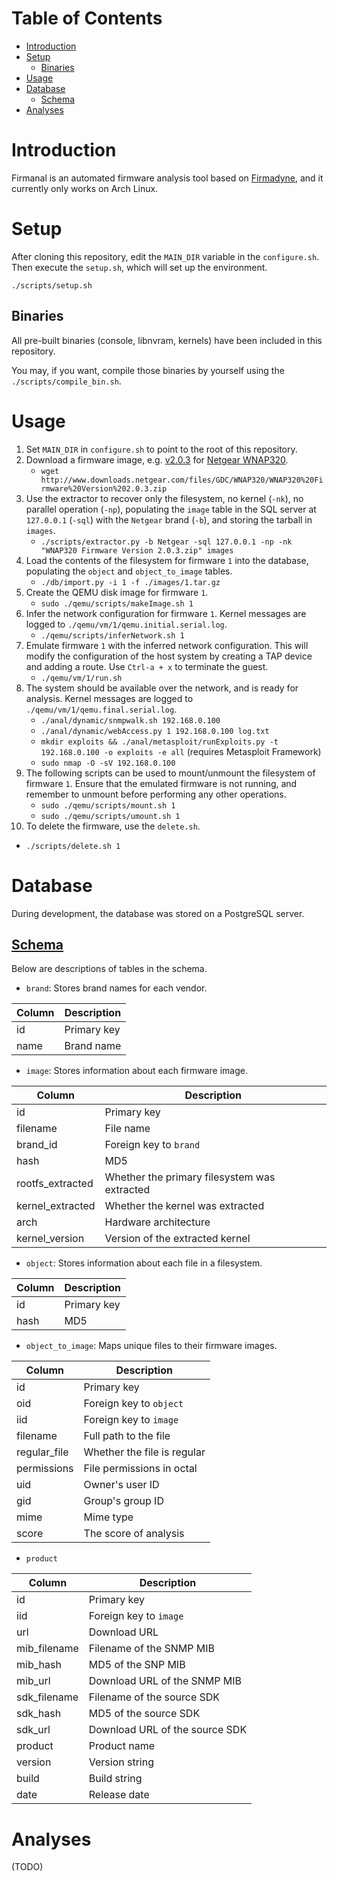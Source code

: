 # Table of Contents

- [Introduction](#introduction)
- [Setup](#setup)
  - [Binaries](#binaries)
- [Usage](#usage)
- [Database](#database-1)
  - [Schema](#schema)
- [Analyses](#analyses)

# Introduction


Firmanal is an automated firmware analysis tool based on [Firmadyne](https://github.com/firmadyne/firmadyne),
and it currently only works on Arch Linux.

# Setup

After cloning this repository, edit the `MAIN_DIR` variable in the `configure.sh`.
Then execute the `setup.sh`, which will set up the environment.

```
./scripts/setup.sh
```

## Binaries

All pre-built binaries (console, libnvram, kernels) have been included in this repository.

You may, if you want, compile those binaries by yourself using the `./scripts/compile_bin.sh`.

# Usage

1. Set `MAIN_DIR` in `configure.sh` to point to the root of this repository.
2. Download a firmware image, e.g. [v2.0.3](http://www.downloads.netgear.com/files/GDC/WNAP320/WNAP320%20Firmware%20Version%202.0.3.zip) for [Netgear WNAP320](http://www.netgear.com/business/products/wireless/business-wireless/wnap320.aspx).
   * `wget http://www.downloads.netgear.com/files/GDC/WNAP320/WNAP320%20Firmware%20Version%202.0.3.zip`
3. Use the extractor to recover only the filesystem, no kernel (`-nk`), no parallel operation (`-np`), populating the `image` table in the SQL server at `127.0.0.1` (`-sql`) with the `Netgear` brand (`-b`), and storing the tarball in `images`.
   * `./scripts/extractor.py -b Netgear -sql 127.0.0.1 -np -nk "WNAP320 Firmware Version 2.0.3.zip" images`
4. Load the contents of the filesystem for firmware `1` into the database, populating the `object` and `object_to_image` tables.
   * `./db/import.py -i 1 -f ./images/1.tar.gz`
5. Create the QEMU disk image for firmware `1`.
   * `sudo ./qemu/scripts/makeImage.sh 1`
6. Infer the network configuration for firmware `1`. Kernel messages are logged to `./qemu/vm/1/qemu.initial.serial.log`.
   * `./qemu/scripts/inferNetwork.sh 1`
7. Emulate firmware `1` with the inferred network configuration. This will modify the configuration of the host system by creating a TAP device and adding a route.
   Use `Ctrl-a + x` to terminate the guest.
   * `./qemu/vm/1/run.sh`
8. The system should be available over the network, and is ready for analysis. Kernel messages are logged to `./qemu/vm/1/qemu.final.serial.log`.
   * `./anal/dynamic/snmpwalk.sh 192.168.0.100`
   * `./anal/dynamic/webAccess.py 1 192.168.0.100 log.txt`
   * `mkdir exploits && ./anal/metasploit/runExploits.py -t 192.168.0.100 -o exploits -e all` (requires Metasploit Framework)
   * `sudo nmap -O -sV 192.168.0.100`
9. The following scripts can be used to mount/unmount the filesystem of firmware `1`. Ensure that the emulated firmware is not running, and remember to unmount before performing any other operations.
   * `sudo ./qemu/scripts/mount.sh 1`
   * `sudo ./qemu/scripts/umount.sh 1`
10. To delete the firmware, use the `delete.sh`.
   * `./scripts/delete.sh 1`

# Database

During development, the database was stored on a PostgreSQL server.

## [Schema](https://github.com/niorehkids/firmanal/blob/master/db/schema)

Below are descriptions of tables in the schema.

* `brand`: Stores brand names for each vendor.

| Column | Description |
| ------ | ----------- |
| id     | Primary key |
| name   | Brand name  |

* `image`: Stores information about each firmware image.

| Column           | Description                                  |
| ---------------- | -------------------------------------------- |
| id               | Primary key                                  |
| filename         | File name                                    |
| brand_id         | Foreign key to `brand`                       |
| hash             | MD5                                          |
| rootfs_extracted | Whether the primary filesystem was extracted |
| kernel_extracted | Whether the kernel was extracted             |
| arch             | Hardware architecture                        |
| kernel_version   | Version of the extracted kernel              |

* `object`: Stores information about each file in a filesystem.

| Column           | Description            |
| ---------------- | ---------------------- |
| id               | Primary key            |
| hash             | MD5                    |

* `object_to_image`: Maps unique files to their firmware images.

| Column           | Description                 |
| ---------------- | --------------------------- |
| id               | Primary key                 |
| oid              | Foreign key to `object`     |
| iid              | Foreign key to `image`      |
| filename         | Full path to the file       |
| regular_file     | Whether the file is regular |
| permissions      | File permissions in octal   |
| uid              | Owner's user ID             |
| gid              | Group's group ID            |
| mime             | Mime type                   |
| score            | The score of analysis       |

* `product`

| Column       | Description                    |
| ------------ | ------------------------------ |
| id           | Primary key                    |
| iid          | Foreign key to `image`         |
| url          | Download URL                   |
| mib_filename | Filename of the SNMP MIB       |
| mib_hash     | MD5 of the SNP MIB             |
| mib_url      | Download URL of the SNMP MIB   |
| sdk_filename | Filename of the source SDK     |
| sdk_hash     | MD5 of the source SDK          |
| sdk_url      | Download URL of the source SDK |
| product      | Product name                   |
| version      | Version string                 |
| build        | Build string                   |
| date         | Release date                   |

# Analyses

(TODO)

